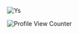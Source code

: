 
![Ys](https://github-readme-stats.vercel.app/api/top-langs/?username=Lartrax&layout=compact&count_private=true)

![Profile View Counter](https://komarev.com/ghpvc/?username=Lartrax)
